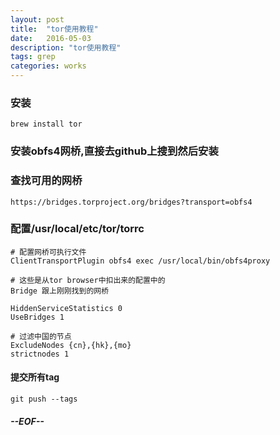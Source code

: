 ```yaml
---
layout: post
title:  "tor使用教程"
date:   2016-05-03
description: "tor使用教程"
tags: grep
categories: works
---
```


### 安装

	brew install tor

### 安装obfs4网桥,直接去github上搜到然后安装

### 查找可用的网桥

	https://bridges.torproject.org/bridges?transport=obfs4

### 配置/usr/local/etc/tor/torrc

	# 配置网桥可执行文件
	ClientTransportPlugin obfs4 exec /usr/local/bin/obfs4proxy
	
	# 这些是从tor browser中扣出来的配置中的
	Bridge 跟上刚刚找到的网桥
	
	HiddenServiceStatistics 0
	UseBridges 1
	
	# 过滤中国的节点
	ExcludeNodes {cn},{hk},{mo}
	strictnodes 1

#### 提交所有tag
    
    git push --tags

##### --EOF--
